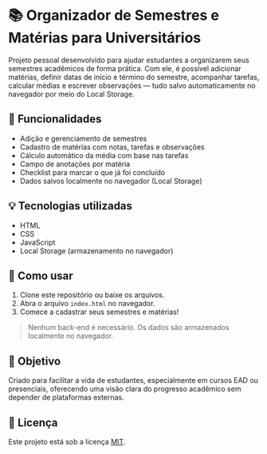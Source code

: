 # 📚 Organizador de Semestres e Matérias para Universitários

Projeto pessoal desenvolvido para ajudar estudantes a organizarem seus semestres acadêmicos de forma prática. Com ele, é possível adicionar matérias, definir datas de início e término do semestre, acompanhar tarefas, calcular médias e escrever observações — tudo salvo automaticamente no navegador por meio do Local Storage.

## 🧩 Funcionalidades

- Adição e gerenciamento de semestres
- Cadastro de matérias com notas, tarefas e observações
- Cálculo automático da média com base nas tarefas
- Campo de anotações por matéria
- Checklist para marcar o que já foi concluído
- Dados salvos localmente no navegador (Local Storage)

## 💡 Tecnologias utilizadas

- HTML
- CSS
- JavaScript
- Local Storage (armazenamento no navegador)

## 🚀 Como usar

1. Clone este repositório ou baixe os arquivos.
2. Abra o arquivo `index.html` no navegador.
3. Comece a cadastrar seus semestres e matérias!

> Nenhum back-end é necessário. Os dados são armazenados localmente no navegador.

## 🎯 Objetivo

Criado para facilitar a vida de estudantes, especialmente em cursos EAD ou presenciais, oferecendo uma visão clara do progresso acadêmico sem depender de plataformas externas.

## 📌 Licença

Este projeto está sob a licença [MIT](LICENSE).
